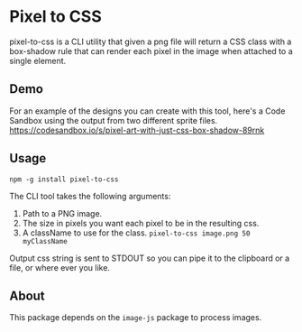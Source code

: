 # Pixel to CSS

pixel-to-css is a CLI utility that given a png file will return a CSS class with a box-shadow rule that can render each pixel in the image when attached to a single element.

## Demo
For an example of the designs you can create with this tool, here's a Code Sandbox using the output from two different sprite files.
https://codesandbox.io/s/pixel-art-with-just-css-box-shadow-89rnk

## Usage

`npm -g install pixel-to-css`

The CLI tool takes the following arguments:
1. Path to a PNG image.
2. The size in pixels you want each pixel to be in the resulting css.
3. A className to use for the class.
`pixel-to-css image.png 50 myClassName`

Output css string is sent to STDOUT so you can pipe it to the clipboard or a file, or where ever you like.

## About

This package depends on the `image-js` package to process images.
